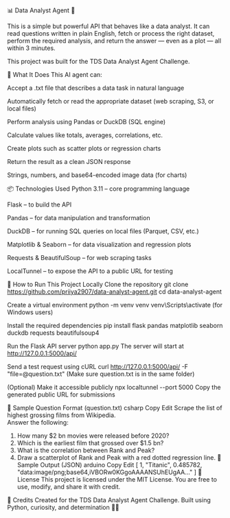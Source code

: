 📊 Data Analyst Agent 🤖


This is a simple but powerful API that behaves like a data analyst. It can read questions written in plain English, fetch or process the right dataset, perform the required analysis, and return the answer — even as a plot — all within 3 minutes.

This project was built for the TDS Data Analyst Agent Challenge.

🧠 What It Does
This AI agent can:

Accept a .txt file that describes a data task in natural language

Automatically fetch or read the appropriate dataset (web scraping, S3, or local files)

Perform analysis using Pandas or DuckDB (SQL engine)

Calculate values like totals, averages, correlations, etc.

Create plots such as scatter plots or regression charts

Return the result as a clean JSON response

Strings, numbers, and base64-encoded image data (for charts)

📦 Technologies Used
Python 3.11 – core programming language

Flask – to build the API

Pandas – for data manipulation and transformation

DuckDB – for running SQL queries on local files (Parquet, CSV, etc.)

Matplotlib & Seaborn – for data visualization and regression plots

Requests & BeautifulSoup – for web scraping tasks

LocalTunnel – to expose the API to a public URL for testing

🚀 How to Run This Project Locally
Clone the repository
git clone https://github.com/priiya2907/data-analyst-agent.git
cd data-analyst-agent

Create a virtual environment
python -m venv venv
venv\Scripts\activate (for Windows users)

Install the required dependencies
pip install flask pandas matplotlib seaborn duckdb requests beautifulsoup4

Run the Flask API server
python app.py
The server will start at http://127.0.0.1:5000/api/

Send a test request using cURL
curl http://127.0.0.1:5000/api/ -F "file=@question.txt"
(Make sure question.txt is in the same folder)

(Optional) Make it accessible publicly
npx localtunnel --port 5000
Copy the generated public URL for submissions

📂 Sample Question Format (question.txt)
csharp
Copy
Edit
Scrape the list of highest grossing films from Wikipedia.  
Answer the following:
1. How many $2 bn movies were released before 2020?
2. Which is the earliest film that grossed over $1.5 bn?
3. What is the correlation between Rank and Peak?
4. Draw a scatterplot of Rank and Peak with a red dotted regression line.
🧪 Sample Output (JSON)
arduino
Copy
Edit
[
  1,
  "Titanic",
  0.485782,
  "data:image/png;base64,iVBORw0KGgoAAAANSUhEUgAA..."
]
📄 License
This project is licensed under the MIT License.
You are free to use, modify, and share it with credit.

🙌 Credits
Created for the TDS Data Analyst Agent Challenge.
Built using Python, curiosity, and determination 🧠✨
